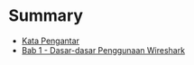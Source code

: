 # Summary

* [Kata Pengantar](README.md)
* [Bab 1 - Dasar-dasar Penggunaan Wireshark](chapter1.md)

